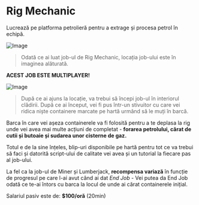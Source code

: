 # Rig Mechanic
Lucrează pe platforma petrolieră pentru a extrage și procesa petrol în echipă.

![Image](https://kappa.lol/tk2kbi) 
> Odată ce ai luat job-ul de Rig Mechanic, locația job-ului este în imaginea alăturată. 

**ACEST JOB ESTE MULTIPLAYER!**

![Image](https://kappa.lol/_yxc-R)
> După ce ai ajuns la locație, va trebui să începi job-ul în interiorul clădirii. După ce ai început, vei fi pus într-un stivuitor cu care vei ridica niște containere marcate pe hartă urmând să le muți în barcă. 

Barca în care vei așeza containerele va fi folosită pentru a te deplasa la rig unde vei avea mai multe acțiuni de completat - **forarea petrolului, cărat de cutii și butoaie și sudarea unor cisterne de gaz.** 

Totul e de la sine înțeles, blip-uri disponibile pe hartă pentru tot ce va trebui să faci și datorită script-ului de calitate vei avea și un tutorial la fiecare pas al job-ului. 

La fel ca la job-ul de Miner și Lumberjack, **recompensa variază** în funcție de progresul pe care l-ai avut când ai dat *End Job* - Vei putea da End Job odată ce te-ai întors cu barca la locul de unde ai cărat containerele inițial.

Salariul pasiv este de: **$100/oră** (20min)
